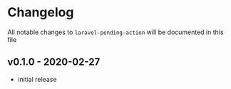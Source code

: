 # Changelog

All notable changes to `laravel-pending-action` will be documented in this file

## v0.1.0 - 2020-02-27

- initial release

